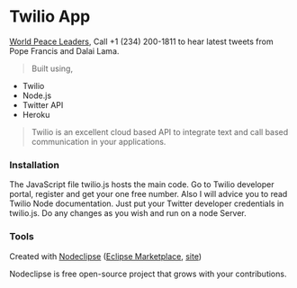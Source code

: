 

# Twilio App

[World Peace Leaders], Call +1 (234) 200-1811 to hear latest tweets from Pope Francis and Dalai Lama.
>Built using,
  - Twilio
  - Node.js
  - Twitter API
  - Heroku

> Twilio is an excellent cloud based API to integrate text and call based communication in your applications.

### Installation
The JavaScript file twilio.js hosts the main code. Go to Twilio developer portal, register and get your one free number. Also I will advice you to read Twilio Node documentation. Just put your Twitter developer credentials in twilio.js. Do any changes as you wish and run on a node Server.

[World Peace Leaders]:http://ancient-beyond-7874.herokuapp.com

### Tools

Created with [Nodeclipse](https://github.com/Nodeclipse/nodeclipse-1)
 ([Eclipse Marketplace](http://marketplace.eclipse.org/content/nodeclipse), [site](http://www.nodeclipse.org))   

Nodeclipse is free open-source project that grows with your contributions.
